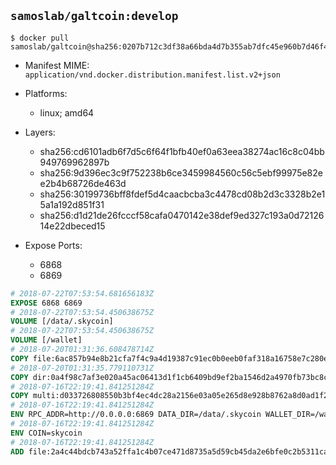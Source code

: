 ## `samoslab/galtcoin:develop`

```console
$ docker pull samoslab/galtcoin@sha256:0207b712c3df38a66bda4d7b355ab7dfc45e960b7d46f44ef4f40f454860ff68
```

- Manifest MIME: `application/vnd.docker.distribution.manifest.list.v2+json`
- Platforms:
	- linux; amd64

- Layers:
    - sha256:cd6101adb6f7d5c6f64f1bfb40ef0a63eea38274ac16c8c04bb949769962897b
    - sha256:9d396ec3c9f752238b6ce3459984560c56c5ebf99975e82ee2b4b68726de463d
    - sha256:30199736bff8fdef5d4caacbcba3c4478cd08b2d3c3328b2e15a1a192d851f31
    - sha256:d1d21de26fcccf58cafa0470142e38def9ed327c193a0d7212614e22dbeced15

- Expose Ports:
	- 6868
    - 6869

```dockerfile
# 2018-07-22T07:53:54.681656183Z
EXPOSE 6868 6869
# 2018-07-22T07:53:54.450638675Z
VOLUME [/data/.skycoin]
# 2018-07-22T07:53:54.450638675Z
VOLUME [/wallet]
# 2018-07-20T01:31:36.608478714Z
COPY file:6ac857b94e8b21cfa7f4c9a4d19387c91ec0b0eeb0faf318a16758e7c280e791 in /usr/local/bin/docker_launcher.sh
# 2018-07-20T01:31:35.779110731Z
COPY dir:0a4f98c7af3e020a45ac06413d1f1cb6409bd9ef2ba1546d2a4970fb73bc8c31 in /usr/local/skycoin/src/gui/static
# 2018-07-16T22:19:41.841251284Z
COPY multi:d033726808550b3bf4ec4dc28a2156e03a05e265d8e928b8762a8d0ad1f2583e in /usr/bin/
# 2018-07-16T22:19:41.841251284Z
ENV RPC_ADDR=http://0.0.0.0:6869 DATA_DIR=/data/.skycoin WALLET_DIR=/wallet USE_CSRF=1 WALLET_NAME=.wlt
# 2018-07-16T22:19:41.841251284Z
ENV COIN=skycoin
# 2018-07-16T22:19:41.841251284Z
ADD file:2a4c44bdcb743a52ffa1c4b07ce471d8735a5d59cb45da2e6bfe0c2b5311ca90 in /
```
